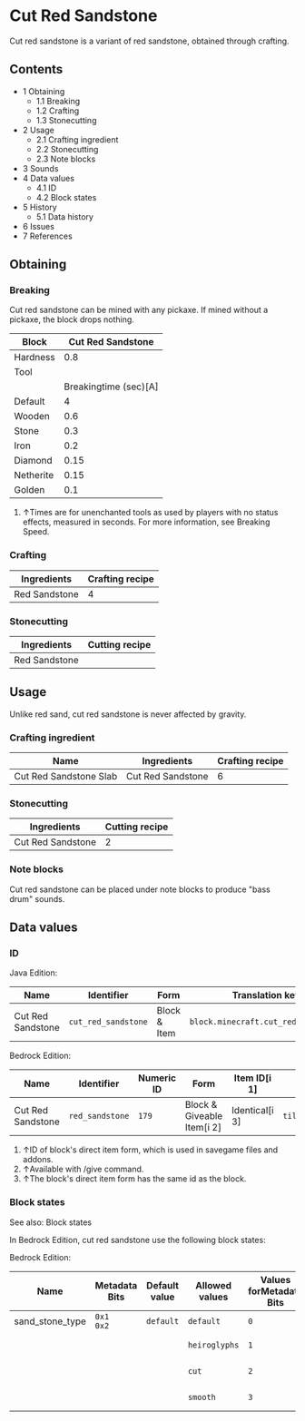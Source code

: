 # Cut Red Sandstone
Cut red sandstone is a variant of red sandstone, obtained through crafting.

## Contents
- 1 Obtaining
	- 1.1 Breaking
	- 1.2 Crafting
	- 1.3 Stonecutting
- 2 Usage
	- 2.1 Crafting ingredient
	- 2.2 Stonecutting
	- 2.3 Note blocks
- 3 Sounds
- 4 Data values
	- 4.1 ID
	- 4.2 Block states
- 5 History
	- 5.1 Data history
- 6 Issues
- 7 References

## Obtaining
### Breaking
Cut red sandstone can be mined with any pickaxe. If mined without a pickaxe, the block drops nothing.

| Block     | Cut Red Sandstone     |
|-----------|-----------------------|
| Hardness  | 0.8                   |
| Tool      |                       |
|           | Breakingtime (sec)[A] |
| Default   | 4                     |
| Wooden    | 0.6                   |
| Stone     | 0.3                   |
| Iron      | 0.2                   |
| Diamond   | 0.15                  |
| Netherite | 0.15                  |
| Golden    | 0.1                   |

1. ↑Times are for unenchanted tools as used by players with no status effects, measured in seconds. For more information, see Breaking Speed.

### Crafting
| Ingredients   | Crafting recipe |
|---------------|-----------------|
| Red Sandstone | 4               |

### Stonecutting
| Ingredients   | Cutting recipe |
|---------------|----------------|
| Red Sandstone |                |

## Usage
Unlike red sand, cut red sandstone is never affected by gravity.

### Crafting ingredient
| Name                   | Ingredients       | Crafting recipe |
|------------------------|-------------------|-----------------|
| Cut Red Sandstone Slab | Cut Red Sandstone | 6               |

### Stonecutting
| Ingredients       | Cutting recipe |
|-------------------|----------------|
| Cut Red Sandstone | 2              |

### Note blocks
Cut red sandstone can be placed under note blocks to produce "bass drum" sounds.

## Data values
### ID
Java Edition:

| Name              | Identifier          | Form         | Translation key                     |
|-------------------|---------------------|--------------|-------------------------------------|
| Cut Red Sandstone | `cut_red_sandstone` | Block & Item | `block.minecraft.cut_red_sandstone` |

Bedrock Edition:

| Name              | Identifier      | Numeric ID | Form                       | Item ID[i 1]   | Translation key               |
|-------------------|-----------------|------------|----------------------------|----------------|-------------------------------|
| Cut Red Sandstone | `red_sandstone` | `179`      | Block & Giveable Item[i 2] | Identical[i 3] | `tile.red_sandstone.cut.name` |

1. ↑ID of block's direct item form, which is used in savegame files and addons.
2. ↑Available with /give command.
3. ↑The block's direct item form has the same id as the block.

### Block states
See also: Block states

In Bedrock Edition, cut red sandstone use the following block states:

Bedrock Edition:

| Name            | Metadata Bits   | Default value | Allowed values | Values forMetadata Bits | Description        |
|-----------------|-----------------|---------------|----------------|-------------------------|--------------------|
| sand_stone_type | `0x1`<br/>`0x2` | `default`     | `default`      | `0`                     | Sandstone          |
|                 |                 |               | `heiroglyphs`  | `1`                     | Chiseled Sandstone |
|                 |                 |               | `cut`          | `2`                     | Cut Sandstone      |
|                 |                 |               | `smooth`       | `3`                     | Smooth Sandstone   |



